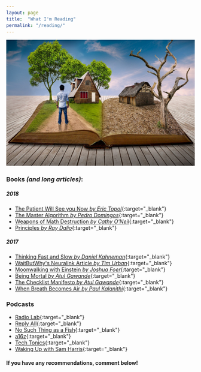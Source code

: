 ```yaml
---
layout: page
title:  "What I'm Reading"
permalink: "/reading/"
---
```


![books](/assets/images/blog/reading.jpg)

### Books *(and long articles)*:  

##### 2018   

* [The Patient Will See you Now *by Eric Topol*](https://www.goodreads.com/book/show/22825546-the-patient-will-see-you-now){:target="_blank"}
* [The Master Algorithm *by Pedro Domingos*](https://www.goodreads.com/book/show/24612233-the-master-algorithm){:target="_blank"}
* [Weapons of Math Destruction *by Cathy O'Neil*](https://www.goodreads.com/book/show/28186015-weapons-of-math-destruction){:target="_blank"}
* [Principles *by Ray Dalio*](https://www.goodreads.com/book/show/12935037-principles){:target="_blank"}

##### 2017  

* [Thinking Fast and Slow *by Daniel Kahneman*](https://www.goodreads.com/book/show/11468377-thinking-fast-and-slow){:target="_blank"}
* [WaitButWhy's Neuralink Article *by Tim Urban*](https://waitbutwhy.com/2017/04/neuralink.html){:target="_blank"}
* [Moonwalking with Einstein *by Joshua Foer*](https://www.goodreads.com/book/show/6346975-moonwalking-with-einstein){:target="_blank"}
* [Being Mortal *by Atul Gawande*](http://atulgawande.com/book/being-mortal/){:target="_blank"}
* [The Checklist Manifesto *by Atul Gawande*](http://atulgawande.com/book/the-checklist-manifesto/){:target="_blank"}  
* [When Breath Becomes Air *by Paul Kalanithi*](https://www.goodreads.com/book/show/25899336-when-breath-becomes-air){:target="_blank"}

### Podcasts  

* [Radio Lab](http://www.radiolab.org/){:target="_blank"}
* [Reply All](https://www.gimletmedia.com/reply-all){:target="_blank"}
* [No Such Thing as a Fish](http://qi.com/podcast/){:target="_blank"}
* [a16z](https://a16z.com/podcasts/){:target="_blank"}
* [Tech Tonics](http://connectedsocialmedia.com/category/tech-tonics/){:target="_blank"}
* [Waking Up with Sam Harris](https://samharris.org/podcast/){:target="_blank"}



#### If you have any recommendations, comment below!